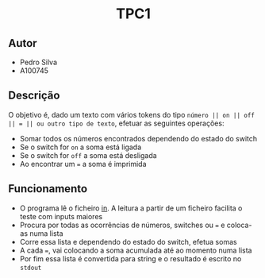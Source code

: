 <h1 align="center">TPC1</h1>

## Autor
- Pedro Silva
- A100745

## Descrição

O objetivo é, dado um texto com vários tokens do tipo ```número || on || off || = || ou outro tipo de texto```, efetuar as seguintes operações:
- Somar todos os números encontrados dependendo do estado do switch
- Se o switch for ```on``` a soma está ligada
- Se o switch for ```off``` a soma está desligada
- Ao encontrar um ```=``` a soma é imprimida

## Funcionamento

- O programa lê o ficheiro [in](https://github.com/Pedrosilva03/PL2025/blob/main/TPC1/in.txt). A leitura a partir de um ficheiro facilita o teste com inputs maiores
- Procura por todas as ocorrências de números, switches ou ```=``` e coloca-as numa lista
- Corre essa lista e dependendo do estado do switch, efetua somas
- A cada ```=```, vai colocando a soma acumulada até ao momento numa lista
- Por fim essa lista é convertida para string e o resultado é escrito no ```stdout```
    
